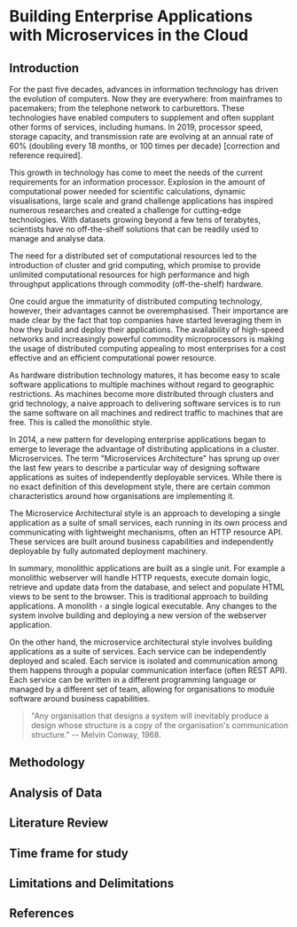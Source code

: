 # Building Enterprise Applications with Microservices in the Cloud

## Introduction

For the past five decades, advances in information technology has driven the evolution of computers. Now they are everywhere: from mainframes to pacemakers; from the telephone network to carburettors. These technologies have enabled computers to supplement and often supplant other forms of services, including humans. In 2019, processor speed, storage capacity, and transmission rate are evolving at an annual rate of 60% (doubling every 18 months, or 100 times per decade) [correction and reference required].

This growth in technology has come to meet the needs of the current requirements for an information processor. Explosion in the amount of computational power needed for scientific calculations, dynamic visualisations, large scale and grand challenge applications has inspired numerous researches and created a challenge for cutting-edge technologies. With datasets growing beyond a few tens of terabytes, scientists have no off-the-shelf solutions that can be readily used to manage and analyse data.

The need for a distributed set of computational resources led to the introduction of cluster and grid computing, which promise to provide unlimited computational resources for high performance and high throughput applications through commodity (off-the-shelf) hardware.

One could argue the immaturity of distributed computing technology, however, their advantages cannot be overemphasised. Their importance are made clear by the fact that top companies have started leveraging them in how they build and deploy their applications. The availability of high-speed networks and increasingly powerful commodity microprocessors is making the usage of distributed computing appealing to most enterprises for a cost effective and an efficient computational power resource. 

As hardware distribution technology matures, it has become easy to scale software applications to multiple machines without regard to geographic restrictions. As machines become more distributed through clusters and grid technology, a naive approach to delivering software services is to run the same software on all machines and redirect traffic to machines that are free. This is called the monolithic style.

In 2014, a new pattern for developing enterprise applications began to emerge to leverage the advantage of distributing applications in a cluster. Microservices. The term "Microservices Architecture" has sprung up over the last few years to describe a particular way of designing software applications as suites of independently deployable services. While there is no exact definition of this development  style, there are certain common characteristics around how organisations are implementing it.

The Microservice Architectural style is an approach to developing a single application as a suite of small services, each running in its own process and communicating with lightweight mechanisms, often an HTTP resource API. These services are built around business capabilities and independently deployable by fully automated deployment machinery.

In summary, monolithic applications are built as a single unit. For example a monolithic webserver will handle HTTP requests, execute domain logic, retrieve and update data from the database, and select and populate HTML views to be sent to the browser. This is traditional approach to building applications. A monolith - a single logical executable. Any changes to the system involve building and deploying a new version of the webserver application.

On the other hand, the microservice architectural style involves building applications as a suite of services. Each service can be independently deployed and scaled. Each service is isolated and communication among them happens through a popular communication interface (often REST API). Each service can be written in a different programming language or managed by a different set of team, allowing for organisations to module software around business capabilities. 



> "Any organisation that designs a system will inevitably produce a design whose structure is a copy of the organisation's communication structure." -- Melvin Conway, 1968.







## Methodology

## Analysis of Data

## Literature Review

## Time frame for study

## Limitations and Delimitations

## References

 